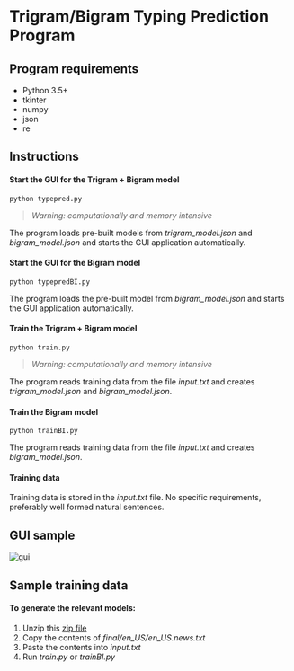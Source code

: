 # Trigram/Bigram Typing Prediction Program
## Program requirements
- Python 3.5+
- tkinter
- numpy
- json
- re
## Instructions
#### Start the GUI for the Trigram + Bigram model 
    python typepred.py
><em>Warning: computationally and memory intensive</em></br>

The program loads pre-built models from <em>trigram_model.json</em> and <em>bigram_model.json</em> and starts the GUI application automatically.
#### Start the GUI for the Bigram model
    python typepredBI.py
The program loads the pre-built model from <em>bigram_model.json</em> and starts the GUI application automatically.
#### Train the Trigram + Bigram model
    python train.py
> <em>Warning: computationally and memory intensive</em></br>

The program reads training data from the file <em>input.txt</em> and creates <em>trigram_model.json</em> and <em>bigram_model.json</em>.
#### Train the Bigram model
    python trainBI.py
The program reads training data from the file <em>input.txt</em> and creates <em>bigram_model.json</em>.
#### Training data
Training data is stored in the <em>input.txt</em> file. No specific requirements, preferably well formed natural sentences. 

## GUI sample
![gui](https://user-images.githubusercontent.com/20507222/143170097-40b8f299-9d7d-45fb-89d4-acd1cb3648a5.gif)

## Sample training data
#### To generate the relevant models:
1. Unzip this [zip file](https://d396qusza40orc.cloudfront.net/dsscapstone/dataset/Coursera-SwiftKey.zip)
2. Copy the contents of <em>final/en_US/en_US.news.txt</em>
3. Paste the contents into <em>input.txt</em>
4. Run <em>train.py</em> or <em>trainBI.py</em>
